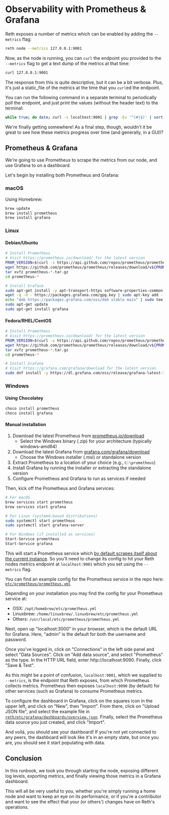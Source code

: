 # Observability with Prometheus & Grafana

Reth exposes a number of metrics which can be enabled by adding the `--metrics` flag:

```bash
reth node --metrics 127.0.0.1:9001
```

Now, as the node is running, you can `curl` the endpoint you provided to the `--metrics` flag to get a text dump of the metrics at that time:

```bash
curl 127.0.0.1:9001
```

The response from this is quite descriptive, but it can be a bit verbose. Plus, it's just a static_file of the metrics at the time that you `curl`ed the endpoint.

You can run the following command in a separate terminal to periodically poll the endpoint, and just print the values (without the header text) to the terminal:

```bash
while true; do date; curl -s localhost:9001 | grep -Ev '^(#|$)' | sort; echo; sleep 10; done
```

We're finally getting somewhere! As a final step, though, wouldn't it be great to see how these metrics progress over time (and generally, in a GUI)?

## Prometheus & Grafana

We're going to use Prometheus to scrape the metrics from our node, and use Grafana to on a dashboard.

Let's begin by installing both Prometheus and Grafana:

### macOS

Using Homebrew:

```bash
brew update
brew install prometheus
brew install grafana
```

### Linux

#### Debian/Ubuntu
```bash
# Install Prometheus
# Visit https://prometheus.io/download/ for the latest version
PROM_VERSION=$(curl -s https://api.github.com/repos/prometheus/prometheus/releases/latest | grep tag_name | cut -d '"' -f 4 | cut -c 2-)
wget https://github.com/prometheus/prometheus/releases/download/v${PROM_VERSION}/prometheus-${PROM_VERSION}.linux-amd64.tar.gz
tar xvfz prometheus-*.tar.gz
cd prometheus-*

# Install Grafana
sudo apt-get install -y apt-transport-https software-properties-common
wget -q -O - https://packages.grafana.com/gpg.key | sudo apt-key add -
echo "deb https://packages.grafana.com/oss/deb stable main" | sudo tee -a /etc/apt/sources.list.d/grafana.list
sudo apt-get update
sudo apt-get install grafana
```

#### Fedora/RHEL/CentOS
```bash
# Install Prometheus
# Visit https://prometheus.io/download/ for the latest version
PROM_VERSION=$(curl -s https://api.github.com/repos/prometheus/prometheus/releases/latest | grep tag_name | cut -d '"' -f 4 | cut -c 2-)
wget https://github.com/prometheus/prometheus/releases/download/v${PROM_VERSION}/prometheus-${PROM_VERSION}.linux-amd64.tar.gz
tar xvfz prometheus-*.tar.gz
cd prometheus-*

# Install Grafana
# Visit https://grafana.com/grafana/download for the latest version
sudo dnf install -y https://dl.grafana.com/oss/release/grafana-latest-1.x86_64.rpm
```

### Windows

#### Using Chocolatey
```powershell
choco install prometheus
choco install grafana
```

#### Manual installation
1. Download the latest Prometheus from [prometheus.io/download](https://prometheus.io/download/)
   - Select the Windows binary (.zip) for your architecture (typically windows-amd64)
2. Download the latest Grafana from [grafana.com/grafana/download](https://grafana.com/grafana/download)
   - Choose the Windows installer (.msi) or standalone version
3. Extract Prometheus to a location of your choice (e.g., `C:\prometheus`)
4. Install Grafana by running the installer or extracting the standalone version
5. Configure Prometheus and Grafana to run as services if needed

Then, kick off the Prometheus and Grafana services:

```bash
# For macOS
brew services start prometheus
brew services start grafana

# For Linux (systemd-based distributions)
sudo systemctl start prometheus
sudo systemctl start grafana-server

# For Windows (if installed as services)
Start-Service prometheus
Start-Service grafana
```

This will start a Prometheus service which [by default scrapes itself about the current instance](https://prometheus.io/docs/introduction/first_steps/#:~:text=The%20job%20contains%20a%20single,%3A%2F%2Flocalhost%3A9090%2Fmetrics.). So you'll need to change its config to hit your Reth nodes metrics endpoint at `localhost:9001` which you set using the `--metrics` flag.

You can find an example config for the Prometheus service in the repo here: [`etc/prometheus/prometheus.yml`](https://github.com/paradigmxyz/reth/blob/main/etc/prometheus/prometheus.yml)

Depending on your installation you may find the config for your Prometheus service at:

- OSX: `/opt/homebrew/etc/prometheus.yml`
- Linuxbrew: `/home/linuxbrew/.linuxbrew/etc/prometheus.yml`
- Others: `/usr/local/etc/prometheus/prometheus.yml`

Next, open up "localhost:3000" in your browser, which is the default URL for Grafana. Here, "admin" is the default for both the username and password.

Once you've logged in, click on "Connections" in the left side panel and select "Data Sources". Click on "Add data source", and select "Prometheus" as the type. In the HTTP URL field, enter http://localhost:9090. Finally, click "Save & Test".

As this might be a point of confusion, `localhost:9001`, which we supplied to `--metrics`, is the endpoint that Reth exposes, from which Prometheus collects metrics. Prometheus then exposes `localhost:9090` (by default) for other services (such as Grafana) to consume Prometheus metrics.

To configure the dashboard in Grafana, click on the squares icon in the upper left, and click on "New", then "Import". From there, click on "Upload JSON file", and select the example file in [`reth/etc/grafana/dashboards/overview.json`](https://github.com/paradigmxyz/reth/blob/main/etc/grafana/dashboards/overview.json). Finally, select the Prometheus data source you just created, and click "Import".

And voilá, you should see your dashboard! If you're not yet connected to any peers, the dashboard will look like it's in an empty state, but once you are, you should see it start populating with data.

## Conclusion

In this runbook, we took you through starting the node, exposing different log levels, exporting metrics, and finally viewing those metrics in a Grafana dashboard.

This will all be very useful to you, whether you're simply running a home node and want to keep an eye on its performance, or if you're a contributor and want to see the effect that your (or others') changes have on Reth's operations.

[installation]: ../installation/installation.md
[release-profile]: https://doc.rust-lang.org/cargo/reference/profiles.html#release
[docs]: https://github.com/paradigmxyz/reth/tree/main/docs
[metrics]: https://github.com/paradigmxyz/reth/blob/main/docs/design/metrics.md#current-metrics
